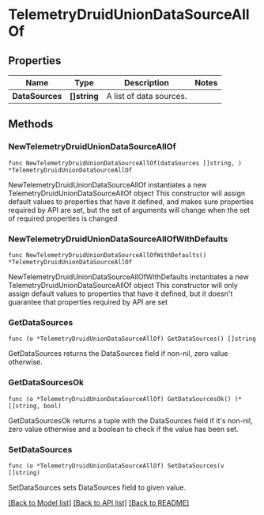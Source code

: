 # TelemetryDruidUnionDataSourceAllOf

## Properties

Name | Type | Description | Notes
------------ | ------------- | ------------- | -------------
**DataSources** | **[]string** | A list of data sources. | 

## Methods

### NewTelemetryDruidUnionDataSourceAllOf

`func NewTelemetryDruidUnionDataSourceAllOf(dataSources []string, ) *TelemetryDruidUnionDataSourceAllOf`

NewTelemetryDruidUnionDataSourceAllOf instantiates a new TelemetryDruidUnionDataSourceAllOf object
This constructor will assign default values to properties that have it defined,
and makes sure properties required by API are set, but the set of arguments
will change when the set of required properties is changed

### NewTelemetryDruidUnionDataSourceAllOfWithDefaults

`func NewTelemetryDruidUnionDataSourceAllOfWithDefaults() *TelemetryDruidUnionDataSourceAllOf`

NewTelemetryDruidUnionDataSourceAllOfWithDefaults instantiates a new TelemetryDruidUnionDataSourceAllOf object
This constructor will only assign default values to properties that have it defined,
but it doesn't guarantee that properties required by API are set

### GetDataSources

`func (o *TelemetryDruidUnionDataSourceAllOf) GetDataSources() []string`

GetDataSources returns the DataSources field if non-nil, zero value otherwise.

### GetDataSourcesOk

`func (o *TelemetryDruidUnionDataSourceAllOf) GetDataSourcesOk() (*[]string, bool)`

GetDataSourcesOk returns a tuple with the DataSources field if it's non-nil, zero value otherwise
and a boolean to check if the value has been set.

### SetDataSources

`func (o *TelemetryDruidUnionDataSourceAllOf) SetDataSources(v []string)`

SetDataSources sets DataSources field to given value.



[[Back to Model list]](../README.md#documentation-for-models) [[Back to API list]](../README.md#documentation-for-api-endpoints) [[Back to README]](../README.md)


